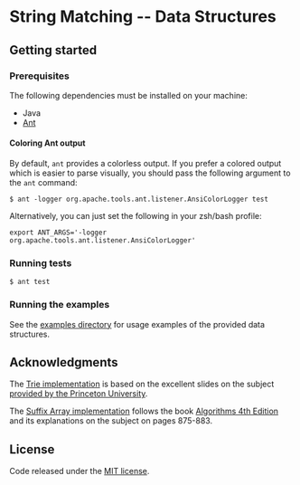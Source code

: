 # String Matching -- Data Structures

## Getting started

### Prerequisites

The following dependencies must be installed on your machine:

* Java
* [Ant](http://ant.apache.org/)

#### Coloring Ant output

By default, `ant` provides a colorless output. If you prefer a colored output
which is easier to parse visually, you should pass the following argument to the
`ant` command:

    $ ant -logger org.apache.tools.ant.listener.AnsiColorLogger test

Alternatively, you can just set the following in your zsh/bash profile:

    export ANT_ARGS='-logger org.apache.tools.ant.listener.AnsiColorLogger'

### Running tests

    $ ant test

### Running the examples

See the [examples directory](./examples) for usage examples of the provided data
structures.

## Acknowledgments

The [Trie implementation](./src/main/java/TrieST.java) is based on the excellent
slides on the subject [provided by the Princeton
University](http://algs4.cs.princeton.edu/lectures/52Tries.pdf).

The [Suffix Array implementation](./src/main/java/SuffixArray.java) follows the
book [Algorithms 4th
Edition](https://www.amazon.com/Algorithms-4th-Robert-Sedgewick/dp/032157351X)
and its explanations on the subject on pages 875-883.

## License

Code released under the [MIT license](./LICENSE).
